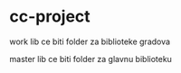# cc-project

work lib ce biti folder za biblioteke gradova

master lib ce biti folder za glavnu biblioteku
